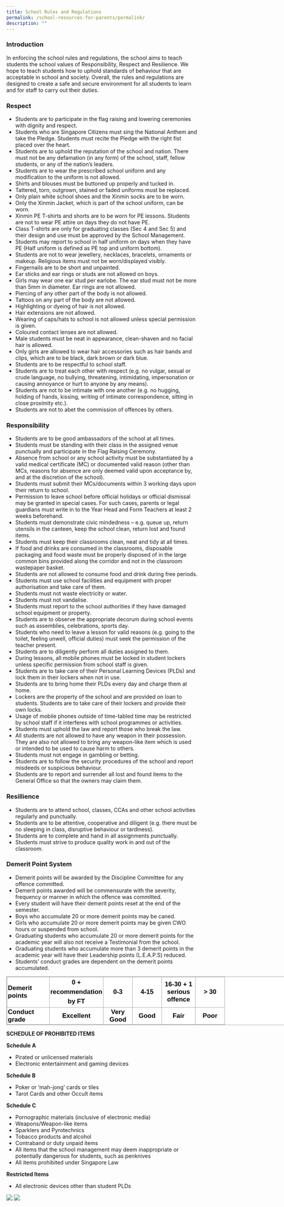 ```yaml
---
title: School Rules and Regulations
permalink: /school-resources-for-parents/permalink/
description: ""
---
```

### Introduction

In enforcing the school rules and regulations, the school aims to teach students the school values of Responsibility, Respect and Resilience. We hope to teach students how to uphold standards of behaviour that are acceptable in school and society. Overall, the rules and regulations are designed to create a safe and secure environment for all students to learn and for staff to carry out their duties.

  

### Respect

* Students are to participate in the flag raising and lowering ceremonies with dignity and respect.
* Students who are Singapore Citizens must sing the National Anthem and take the Pledge. Students must recite the Pledge with the right fist placed over the heart.
* Students are to uphold the reputation of the school and nation. There must not be any defamation (in any form) of the school, staff, fellow students, or any of the nation’s leaders.
* Students are to wear the prescribed school uniform and any modification to the uniform is not allowed.
* Shirts and blouses must be buttoned up properly and tucked in.
* Tattered, torn, outgrown, stained or faded uniforms must be replaced.
* Only plain white school shoes and the Xinmin socks are to be worn.
* Only the Xinmin Jacket, which is part of the school uniform, can be worn.
* Xinmin PE T-shirts and shorts are to be worn for PE lessons. Students are not to wear PE attire on days they do not have PE.
* Class T-shirts are only for graduating classes (Sec 4 and Sec 5) and their design and use must be approved by the School Management. 
* Students may report to school in half uniform on days when they have PE (Half uniform is defined as PE top and uniform bottom).
* Students are not to wear jewellery, necklaces, bracelets, ornaments or makeup. Religious items must not be worn/displayed visibly.
* Fingernails are to be short and unpainted.
* Ear sticks and ear rings or studs are not allowed on boys.
* Girls may wear one ear stud per earlobe. The ear stud must not be more than 5mm in diameter. Ear rings are not allowed.
* Piercing of any other part of the body is not allowed.
* Tattoos on any part of the body are not allowed.
* Highlighting or dyeing of hair is not allowed.
* Hair extensions are not allowed.
* Wearing of caps/hats to school is not allowed unless special permission is given.
* Coloured contact lenses are not allowed.
* Male students must be neat in appearance, clean-shaven and no facial hair is allowed.
* Only girls are allowed to wear hair accessories such as hair bands and clips, which are to be black, dark brown or dark blue.
* Students are to be respectful to school staff.
* Students are to treat each other with respect (e.g. no vulgar, sexual or crude language, no bullying, threatening, intimidating, impersonation or causing annoyance or hurt to anyone by any means).
* Students are not to be intimate with one another (e.g. no hugging, holding of hands, kissing, writing of intimate correspondence, sitting in close proximity etc.).
* Students are not to abet the commission of offences by others. 


  

### Responsibility

* Students are to be good ambassadors of the school at all times.
* Students must be standing with their class in the assigned venue punctually and participate in the Flag Raising Ceremony.
* Absence from school or any school activity must be substantiated by a valid medical certificate (MC) or documented valid reason (other than MCs, reasons for absence are only deemed valid upon acceptance by, and at the discretion of the school).
* Students must submit their MCs/documents within 3 working days upon their return to school.
* Permission to leave school before official holidays or official dismissal may be granted in special cases. For such cases, parents or legal guardians must write in to the Year Head and Form Teachers at least 2 weeks beforehand.
* Students must demonstrate civic mindedness – e.g. queue up, return utensils in the canteen, keep the school clean, return lost and found items.
* Students must keep their classrooms clean, neat and tidy at all times.
* If food and drinks are consumed in the classrooms, disposable packaging and food waste must be properly disposed of in the large common bins provided along the corridor and not in the classroom wastepaper basket.
* Students are not allowed to consume food and drink during free periods.
* Students must use school facilities and equipment with proper authorisation and take care of them.
* Students must not waste electricity or water.
* Students must not vandalise.
* Students must report to the school authorities if they have damaged school equipment or property.
* Students are to observe the appropriate decorum during school events such as assemblies, celebrations, sports day.
* Students who need to leave a lesson for valid reasons (e.g. going to the toilet, feeling unwell, official duties) must seek the permission of the teacher present.
* Students are to diligently perform all duties assigned to them.
* During lessons, all mobile phones must be locked in student lockers unless specific permission from school staff is given.
* Students are to take care of their Personal Learning Devices (PLDs) and lock them in their lockers when not in use.
* Students are to bring home their PLDs every day and charge them at home.
* Lockers are the property of the school and are provided on loan to students. Students are to take care of their lockers and provide their own locks.
* Usage of mobile phones outside of time-tabled time may be restricted by school staff if it interferes with school programmes or activities.
* Students must uphold the law and report those who break the law.
* All students are not allowed to have any weapon in their possession. They are also not allowed to bring any weapon-like item which is used or intended to be used to cause harm to others.
* Students must not engage in gambling or betting.
* Students are to follow the security procedures of the school and report misdeeds or suspicious behaviour.
* Students are to report and surrender all lost and found items to the General Office so that the owners may claim them.


  

### Resillience

* Students are to attend school, classes, CCAs and other school activities regularly and punctually.
* Students are to be attentive, cooperative and diligent (e.g. there must be no sleeping in class, disruptive behaviour or tardiness).
* Students are to complete and hand in all assignments punctually.
* Students must strive to produce quality work in and out of the classroom.


  

### Demerit Point System

* Demerit points will be awarded by the Discipline Committee for any offence committed.
* Demerit points awarded will be commensurate with the severity, frequency or manner in which the offence was committed.
* Every student will have their demerit points reset at the end of the semester.
* Boys who accumulate 20 or more demerit points may be caned.
* Girls who accumulate 20 or more demerit points may be given CWO hours or suspended from school.
* Graduating students who accumulate 20 or more demerit points for the academic year will also not receive a Testimonial from the school.
* Graduating students who accumulate more than 3 demerit points in the academic year will have their Leadership points (L.E.A.P.S) reduced.
* Students’ conduct grades are dependent on the demerit points accumulated.


<table class="iveo_table ives_tab_simple3" style="margin: 0px; outline: 0px; padding: 0px; border-collapse: collapse; border: 1px solid rgb(170, 170, 170); color: rgb(0, 0, 0); font-family: Helvetica, sans-serif; font-size: 17px; font-style: normal; font-variant-ligatures: normal; font-variant-caps: normal; font-weight: 400; letter-spacing: normal; orphans: 2; text-align: left; text-transform: none; white-space: normal; widows: 2; word-spacing: 0px; -webkit-text-stroke-width: 0px; background-color: rgb(255, 255, 255); text-decoration-thickness: initial; text-decoration-style: initial; text-decoration-color: initial; width: 840px;"><tbody style="margin: 0px; outline: 0px; padding: 0px;"><tr style="margin: 0px; outline: 0px; padding: 0px;"><td width="107" style="margin: 0px; outline: 0px; padding: 2px; text-align: left; border: 1px solid rgb(170, 170, 170);"><strong style="margin: 0px; outline: 0px; padding: 0px;">Demerit points</strong><br style="margin: 0px; outline: 0px; padding: 0px;"></td><td width="122" style="margin: 0px; outline: 0px; padding: 2px; text-align: center; border: 1px solid rgb(170, 170, 170);"><div style="margin: 0px; outline: 0px; padding: 0px; line-height: 24.99px; color: rgb(0, 0, 0); font-family: Helvetica, sans-serif; font-size: 17px; font-weight: 400; text-align: center;"><strong style="margin: 0px; outline: 0px; padding: 0px; background-color: initial;">0 + recommendation by FT</strong></div></td><td width="72" style="margin: 0px; outline: 0px; padding: 2px; text-align: center; border: 1px solid rgb(170, 170, 170);"><strong style="margin: 0px; outline: 0px; padding: 0px;">0-3</strong><br style="margin: 0px; outline: 0px; padding: 0px;"></td><td width="72" style="margin: 0px; outline: 0px; padding: 2px; text-align: center; border: 1px solid rgb(170, 170, 170);"><strong style="margin: 0px; outline: 0px; padding: 0px;">4-15</strong><br style="margin: 0px; outline: 0px; padding: 0px;"></td><td width="84" style="margin: 0px; outline: 0px; padding: 2px; text-align: center; border: 1px solid rgb(170, 170, 170);"><strong style="margin: 0px; outline: 0px; padding: 0px;">16-30 + 1 serious offence</strong><br style="margin: 0px; outline: 0px; padding: 0px;"></td><td width="72" style="margin: 0px; outline: 0px; padding: 2px; text-align: center; border: 1px solid rgb(170, 170, 170);"><strong style="margin: 0px; outline: 0px; padding: 0px;">&gt; 30</strong><br style="margin: 0px; outline: 0px; padding: 0px;"></td></tr><tr style="margin: 0px; outline: 0px; padding: 0px;"><td width="107" style="margin: 0px; outline: 0px; padding: 2px; text-align: left; border: 1px solid rgb(170, 170, 170);"><strong style="margin: 0px; outline: 0px; padding: 0px;">Conduct grade</strong><br style="margin: 0px; outline: 0px; padding: 0px;"></td><td width="122" style="margin: 0px; outline: 0px; padding: 2px; text-align: center; border: 1px solid rgb(170, 170, 170);"><strong style="margin: 0px; outline: 0px; padding: 0px;">Excellent</strong><br style="margin: 0px; outline: 0px; padding: 0px;"></td><td width="72" style="margin: 0px; outline: 0px; padding: 2px; text-align: center; border: 1px solid rgb(170, 170, 170);"><strong style="margin: 0px; outline: 0px; padding: 0px;">Very Good</strong><br style="margin: 0px; outline: 0px; padding: 0px;"></td><td width="72" style="margin: 0px; outline: 0px; padding: 2px; text-align: center; border: 1px solid rgb(170, 170, 170);"><strong style="margin: 0px; outline: 0px; padding: 0px;">Good</strong><br style="margin: 0px; outline: 0px; padding: 0px;"></td><td width="84" style="margin: 0px; outline: 0px; padding: 2px; text-align: center; border: 1px solid rgb(170, 170, 170);"><strong style="margin: 0px; outline: 0px; padding: 0px;">Fair</strong><br style="margin: 0px; outline: 0px; padding: 0px;"></td><td width="72" style="margin: 0px; outline: 0px; padding: 2px; text-align: center; border: 1px solid rgb(170, 170, 170);"><strong style="margin: 0px; outline: 0px; padding: 0px;">Poor</strong><br style="margin: 0px; outline: 0px; padding: 0px;"></td></tr></tbody></table>

  

**SCHEDULE OF PROHIBITED ITEMS**

  

**Schedule A**

*   Pirated or unlicensed materials
*   Electronic entertainment and gaming devices

  

**Schedule B**

*   Poker or ‘mah-jong’ cards or tiles
*   Tarot Cards and other Occult items

  

**Schedule C**

* Pornographic materials (inclusive of electronic media)
* Weapons/Weapon-like items
* Sparklers and Pyrotechnics
* Tobacco products and alcohol
* Contraband or duty unpaid items
* All items that the school management may deem inappropriate or potentially dangerous for students, such as penknives
* All items prohibited under Singapore Law

 

**Restricted Items**

* All electronic devices other than student PLDs

![](/images/School%20Rules%20and%20Regulations/OFFENCE%20CATEGORIES%2001%20(1).jpg)
![](/images/School%20Rules%20and%20Regulations/OFFENCE%20CATEGORIES%2002%20(1).jpg)